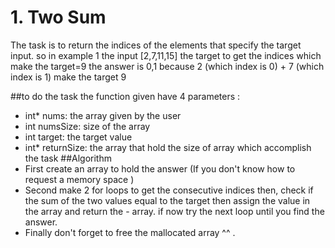 # 1. Two Sum
The task is to return the indices of the elements that specify the target input. so in example 1 the 
input [2,7,11,15]
the target to get the indices which make the target=9
the answer is 0,1 because 2 (which index is 0) + 7 (which index is 1) make the target 9 

##to do the task the function given have 4 parameters :
- int* nums: the array given by the user 
- int numsSize: size of the array
- int target:  the target value 
- int* returnSize: the array that hold the size of array which accomplish the task 
##Algorithm 
- First create an array to hold the answer (If you don't know how to request a memory space ) 
- Second make 2  for loops to get the consecutive indices then, check if the sum of the two values equal to the target then assign the value in the array and return the - array. if now try the next loop until you find the answer. 
- Finally don't forget to free the mallocated array ^^ .
